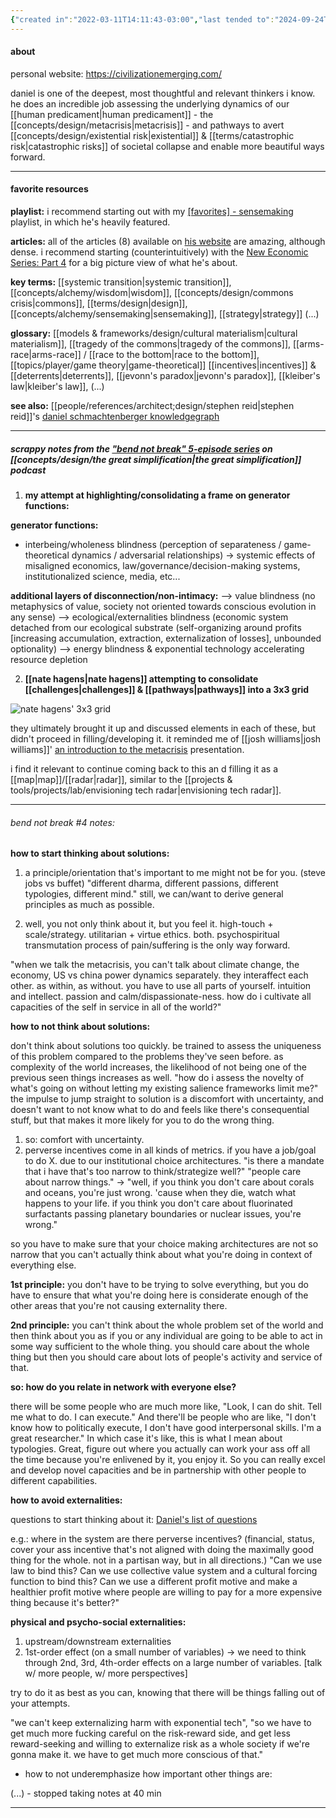 ```yaml
---
{"created in":"2022-03-11T14:11:43-03:00","last tended to":"2024-09-24T15:54:22-03:00","tags":["top3","person","metacrisis","alchemy","sensemaking","architect","research","🌱"],"relevancescore":98,"dg-publish":true,"notestage":["🌱"],"permalink":"/people/references/architect-design/daniel-schmachtenberger/","dgPassFrontmatter":true,"created":"2022-03-11T14:11:43.148-03:00","updated":"2024-09-24T16:23:28.936-03:00"}
---
```


#### about

personal website: https://civilizationemerging.com/

daniel is one of the deepest, most thoughtful and relevant thinkers i know. he does an incredible job assessing the underlying dynamics of our [[human predicament\|human predicament]] - the [[concepts/design/metacrisis\|metacrisis]] - and pathways to avert [[concepts/design/existential risk\|existential]] & [[terms/catastrophic risk\|catastrophic risks]] of societal collapse and enable more beautiful ways forward.

---
#### favorite resources

**playlist:** i recommend starting out with my [\[favorites\] - sensemaking](https://www.youtube.com/playlist?list=PLj8H7uBaUwDvd18QrEPugPMD5Z6Y0W-vB) playlist, in which he's heavily featured.

**articles:** all of the articles (8) available on [his website](https://civilizationemerging.com/articles/social/) are amazing, although dense. i recommend starting (counterintuitively) with the [New Economic Series: Part 4](https://civilizationemerging.com/new-economics-series-4/) for a big picture view of what he's about.

**key terms:** [[systemic transition\|systemic transition]], [[concepts/alchemy/wisdom\|wisdom]], [[concepts/design/commons crisis\|commons]], [[terms/design\|design]], [[concepts/alchemy/sensemaking\|sensemaking]], [[strategy\|strategy]] (...)

**glossary:** [[models & frameworks/design/cultural materialism\|cultural materialism]], [[tragedy of the commons\|tragedy of the commons]], [[arms-race\|arms-race]] / [[race to the bottom\|race to the bottom]], [[topics/player/game theory\|game-theoretical]] [[incentives\|incentives]] & [[deterrents\|deterrents]], [[jevonn's paradox\|jevonn's paradox]], [[kleiber's law\|kleiber's law]], (...)

**see also:** [[people/references/architect;design/stephen reid\|stephen reid]]'s [daniel schmachtenberger knowledgegraph](https://stephenreid.net/k/daniel)

---
##### scrappy notes from the ["bend not break" 5-episode series](https://www.youtube.com/playlist?list=PLdc087VsWiC5YxTILWB68HaQyFl-Krtd7) on [[concepts/design/the great simplification\|the great simplification]] podcast

1) **my attempt at highlighting/consolidating a frame on generator functions:**

**generator functions:**
- interbeing/wholeness blindness (perception of separateness / game-theoretical dynamics / adversarial relationships)
	-> systemic effects of misaligned economics, law/governance/decision-making systems, institutionalized science, media, etc...

**additional layers of disconnection/non-intimacy:**
—> value blindness (no metaphysics of value, society not oriented towards conscious evolution in any sense)
—> ecological/externalities blindness (economic system detached from our ecological substrate (self-organizing around profits [increasing accumulation, extraction, externalization of losses], unbounded optionality)
—> energy blindness & exponential technology accelerating resource depletion

2) **[[nate hagens\|nate hagens]] attempting to consolidate [[challenges\|challenges]] & [[pathways\|pathways]] into a 3x3 grid**

![nate hagens' 3x3 grid](https://i.imgur.com/AkR1Opt.png)

they ultimately brought it up and discussed elements in each of these, but didn't proceed in filling/developing it. it reminded me of [[josh williams\|josh williams]]' [an introduction to the metacrisis](https://sites.google.com/view/intro-to-the-metacrisis) presentation.

i find it relevant to continue coming back to this an d filling it as a [[map\|map]]/[[radar\|radar]], similar to the [[projects & tools/projects/lab/envisioning tech radar\|envisioning tech radar]].

---
###### bend not break #4 notes:

**how to start thinking about solutions:**

1) a principle/orientation that's important to me might not be for you. (steve jobs vs buffet) "different dharma, different passions, different typologies, different mind." still, we can/want to derive general principles as much as possible.

2) well, you not only think about it, but you feel it. high-touch + scale/strategy. utilitarian + virtue ethics. both. psychospiritual transmutation process of pain/suffering is the only way forward.

"when we talk the metacrisis, you can't talk about climate change, the economy, US vs china power dynamics separately. they interaffect each other. as within, as without. you have to use all parts of yourself. intuition and intellect. passion and calm/dispassionate-ness. how do i cultivate all capacities of the self in service in all of the world?"

**how to not think about solutions:**

don't think about solutions too quickly. be trained to assess the uniqueness of this problem compared to the problems they've seen before. as complexity of the world increases, the likelihood of not being one of the previous seen things increases as well. "how do i assess the novelty of what's going on without letting my existing salience frameworks limit me?" the impulse to jump straight to solution is a discomfort with uncertainty, and doesn't want to not know what to do and feels like there's consequential stuff, but that makes it more likely for you to do the wrong thing.

1) so: comfort with uncertainty.
2) perverse incentives come in all kinds of metrics. if you have a job/goal to do X. due to our institutional choice architectures.
"is there a mandate that i have that's too narrow to think/strategize well?"
"people care about narrow things." -> "well, if you think you don't care about corals and oceans, you're just wrong. 'cause when they die, watch what happens to your life. if you think you don't care about fluorinated surfactants passing planetary boundaries or nuclear issues, you're wrong."

so you have to make sure that your choice making architectures are not so narrow that you can't actually think about what you're doing in context of everything else.

**1st principle:** you don't have to be trying to solve everything, but you do have to ensure that what you're doing here is considerate enough of the other areas that you're not causing externality there.

**2nd principle:** you can't think about the whole problem set of the world and then think about you as if you or any individual are going to be able to act in some way sufficient to the whole thing. you should care about the whole thing but then you should care about lots of people's activity and service of that. 

**so: how do you relate in network with everyone else?**

there will be some people who are much more like, "Look, I can do shit. Tell me what to do. I can execute." And there'll be people who are like, "I don't know how to politically execute, I don't have good interpersonal skills. I'm a great researcher." In which case it's like, this is what I mean about typologies. Great, figure out where you actually can work your ass off all the time because you're enlivened by it, you enjoy it. So you can really excel and develop novel capacities and be in partnership with other people to different capabilities.

**how to avoid externalities:**

questions to start thinking about it: [Daniel's list of questions](https://static1.squarespace.com/static/61d5bc2bb737636144dc55d0/t/639fd053866aa67bbd2e6e2f/1671417948665/Daniel%27s+list+of+questions)

e.g.: where in the system are there perverse incentives? (financial, status, cover your ass incentive that's not aligned with doing the maximally good thing for the whole. not in a partisan way, but in all directions.) 
 "Can we use law to bind this? Can we use collective value system and a cultural forcing function to bind this? Can we use a different profit motive and make a healthier profit motive where people are willing to pay for a more expensive thing because it's better?"

**physical and psycho-social externalities:**

1) upstream/downstream externalities
2) 1st-order effect (on a small number of variables) -> we need to think through 2nd, 3rd, 4th-order effects on a large number of variables. [talk w/ more people, w/ more perspectives]

try to do it as best as you can, knowing that there will be things falling out of your attempts.

"we can't keep externalizing harm with exponential tech", "so we have to get much more fucking careful on the risk-reward side, and get less reward-seeking and willing to externalize risk as a whole society if we're gonna make it. we have to get much more conscious of that."

- how to not underemphasize how important other things are:

(...) - stopped taking notes at 40 min

---